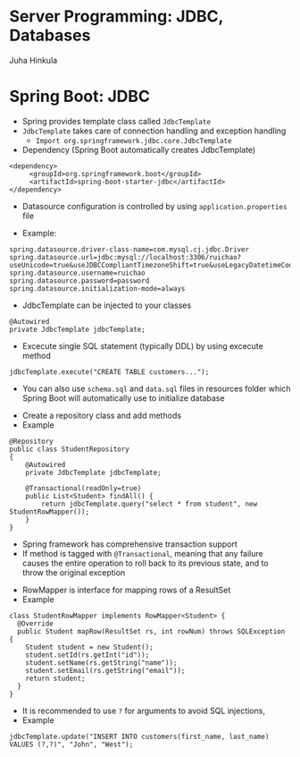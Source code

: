 <!-- Slide number: 1 -->
# Server Programming: JDBC, Databases
Juha Hinkula

<!-- Slide number: 2 -->
# Spring Boot: JDBC
- Spring provides template class called `JdbcTemplate`
- `JdbcTemplate` takes care of connection handling and exception handling
	- `Import org.springframework.jdbc.core.JdbcTemplate`
- Dependency (Spring Boot automatically creates JdbcTemplate)

```
<dependency>
	 <groupId>org.springframework.boot</groupId>
	 <artifactId>spring-boot-starter-jdbc</artifactId>
</dependency>
```

- Datasource configuration is controlled by using `application.properties` file

- Example:

```
spring.datasource.driver-class-name=com.mysql.cj.jdbc.Driver
spring.datasource.url=jdbc:mysql://localhost:3306/ruichao?useUnicode=true&useJDBCCompliantTimezoneShift=true&useLegacyDatetimeCode=false&serverTimezone=UTC
spring.datasource.username=ruichao
spring.datasource.password=password
spring.datasource.initialization-mode=always
```

<!-- Slide number: 4 -->
- JdbcTemplate can be injected to your classes

```
@Autowired
private JdbcTemplate jdbcTemplate;
```

- Excecute single SQL statement (typically DDL) by using excecute method
```
jdbcTemplate.execute("CREATE TABLE customers...");
```

- You can also use `schema.sql` and `data.sql` files in resources folder which Spring Boot will automatically use to initialize database

<!-- Slide number: 5 -->
- Create a repository class and add methods
- Example

```
@Repository
public class StudentRepository
{
	@Autowired
	private JdbcTemplate jdbcTemplate;
	
	@Transactional(readOnly=true)
	public List<Student> findAll() {
		return jdbcTemplate.query("select * from student", new StudentRowMapper());
	}
}
```

<!-- Slide number: 6 -->
- Spring framework has comprehensive transaction support
- If method is tagged with `@Transactional`, meaning that any failure causes the entire operation to roll back to its previous state, and to throw the original exception

<!-- Slide number: 7 -->
- RowMapper is interface for mapping rows of a ResultSet
- Example

```
class StudentRowMapper implements RowMapper<Student> {
  @Override
  public Student mapRow(ResultSet rs, int rowNum) throws SQLException {
	Student student = new Student();
	student.setId(rs.getInt("id"));
	student.setName(rs.getString("name"));
	student.setEmail(rs.getString("email"));
	return student;
  }
}
```

<!-- Slide number: 8 -->
- It is recommended to use `?` for arguments to avoid SQL injections,
- Example

```
jdbcTemplate.update("INSERT INTO customers(first_name, last_name) VALUES (?,?)", "John", "West");
```
